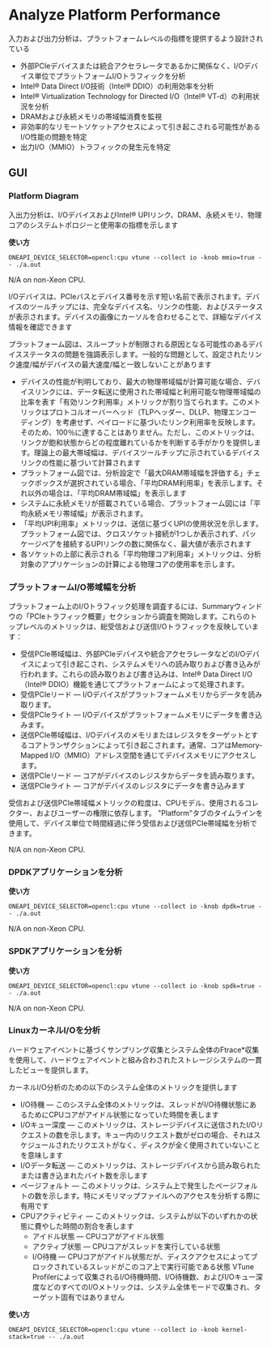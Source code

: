 # Analyze Platform Performance
入力および出力分析は、プラットフォームレベルの指標を提供するよう設計されている
- 外部PCIeデバイスまたは統合アクセラレータであるかに関係なく、I/Oデバイス単位でプラットフォームI/Oトラフィックを分析
- Intel® Data Direct I/O技術（Intel® DDIO）の利用効率を分析
- Intel® Virtualization Technology for Directed I/O（Intel® VT-d）の利用状況を分析
- DRAMおよび永続メモリの帯域幅消費を監視
- 非効率的なリモートソケットアクセスによって引き起こされる可能性があるI/O性能の問題を特定
- 出力I/O（MMIO）トラフィックの発生元を特定


## GUI

### Platform Diagram 
入出力分析は、I/OデバイスおよびIntel® UPIリンク、DRAM、永続メモリ、物理コアのシステムトポロジーと使用率の指標を示します

**使い方**
```
ONEAPI_DEVICE_SELECTOR=opencl:cpu vtune --collect io -knob mmio=true -- ./a.out
```
N/A on non-Xeon CPU.

I/Oデバイスは、PCIeバスとデバイス番号を示す短い名前で表示されます。デバイスのツールチップには、完全なデバイス名、リンクの性能、およびステータスが表示されます。デバイスの画像にカーソルを合わせることで、詳細なデバイス情報を確認できます

プラットフォーム図は、スループットが制限される原因となる可能性のあるデバイスステータスの問題を強調表示します。一般的な問題として、設定されたリンク速度/幅がデバイスの最大速度/幅と一致しないことがあります

- デバイスの性能が判明しており、最大の物理帯域幅が計算可能な場合、デバイスリンクには、データ転送に使用された帯域幅と利用可能な物理帯域幅の比率を表す「有効リンク利用率」メトリックが割り当てられます。このメトリックはプロトコルオーバーヘッド（TLPヘッダー、DLLP、物理エンコーディング）を考慮せず、ペイロードに基づいたリンク利用率を反映します。そのため、100％に達することはありません。ただし、このメトリックは、リンクが飽和状態からどの程度離れているかを判断する手がかりを提供します。理論上の最大帯域幅は、デバイスツールチップに示されているデバイスリンクの性能に基づいて計算されます
- プラットフォーム図では、分析設定で「最大DRAM帯域幅を評価する」チェックボックスが選択されている場合、「平均DRAM利用率」を表示します。それ以外の場合は、「平均DRAM帯域幅」を表示します
- システムに永続メモリが搭載されている場合、プラットフォーム図には「平均永続メモリ帯域幅」が表示されます。
- 「平均UPI利用率」メトリックは、送信に基づくUPIの使用状況を示します。プラットフォーム図では、クロスソケット接続が1つしか表示されず、パッケージペアを接続するUPIリンクの数に関係なく、最大値が表示されます
- 各ソケットの上部に表示される「平均物理コア利用率」メトリックは、分析対象のアプリケーションの計算による物理コアの使用率を示します。

### プラットフォームI/O帯域幅を分析
プラットフォーム上のI/Oトラフィック処理を調査するには、Summaryウィンドウの「PCIeトラフィック概要」セクションから調査を開始します。これらのトップレベルのメトリックは、総受信および送信I/Oトラフィックを反映しています：
- 受信PCIe帯域幅は、外部PCIeデバイスや統合アクセラレータなどのI/Oデバイスによって引き起こされ、システムメモリへの読み取りおよび書き込みが行われます。これらの読み取りおよび書き込みは、Intel® Data Direct I/O（Intel® DDIO）機能を通じてプラットフォームによって処理されます。
- 受信PCIeリード — I/Oデバイスがプラットフォームメモリからデータを読み取ります。
- 受信PCIeライト — I/Oデバイスがプラットフォームメモリにデータを書き込みます。
- 送信PCIe帯域幅は、I/Oデバイスのメモリまたはレジスタをターゲットとするコアトランザクションによって引き起こされます。通常、コアはMemory-Mapped I/O（MMIO）アドレス空間を通じてデバイスメモリにアクセスします。
- 送信PCIeリード — コアがデバイスのレジスタからデータを読み取ります。
- 送信PCIeライト — コアがデバイスのレジスタにデータを書き込みます

受信および送信PCIe帯域幅メトリックの粒度は、CPUモデル、使用されるコレクター、およびユーザーの権限に依存します。
"Platform"タブのタイムラインを使用して、デバイス単位で時間経過に伴う受信および送信PCIe帯域幅を分析できます。

N/A on non-Xeon CPU.

### DPDKアプリケーションを分析
**使い方**
```
ONEAPI_DEVICE_SELECTOR=opencl:cpu vtune --collect io -knob dpdk=true -- ./a.out
```

N/A on non-Xeon CPU.

### SPDKアプリケーションを分析
**使い方**
```
ONEAPI_DEVICE_SELECTOR=opencl:cpu vtune --collect io -knob spdk=true -- ./a.out
```

N/A on non-Xeon CPU.

### LinuxカーネルI/Oを分析
ハードウェアイベントに基づくサンプリング収集とシステム全体のFtrace*収集を使用して、ハードウェアイベントと組み合わされたストレージシステムの一貫したビューを提供します。

カーネルI/O分析のための以下のシステム全体のメトリックを提供します
- I/O待機 — このシステム全体のメトリックは、スレッドがI/O待機状態にあるためにCPUコアがアイドル状態になっていた時間を表します
- I/Oキュー深度 — このメトリックは、ストレージデバイスに送信されたI/Oリクエストの数を示します。キュー内のリクエスト数がゼロの場合、それはスケジュールされたリクエストがなく、ディスクが全く使用されていないことを意味します
- I/Oデータ転送 — このメトリックは、ストレージデバイスから読み取られたまたは書き込まれたバイト数を示します
- ページフォルト — このメトリックは、システム上で発生したページフォルトの数を示します。特にメモリマップファイルへのアクセスを分析する際に有用です
- CPUアクティビティ — このメトリックは、システムが以下のいずれかの状態に費やした時間の割合を表します
  - アイドル状態 — CPUコアがアイドル状態
  - アクティブ状態 — CPUコアがスレッドを実行している状態
  - I/O待機 — CPUコアがアイドル状態だが、ディスクアクセスによってブロックされているスレッドがこのコア上で実行可能である状態
 VTune Profilerによって収集されるI/O待機時間、I/O待機数、およびI/Oキュー深度などのすべてのI/Oメトリックは、システム全体モードで収集され、ターゲット固有ではありません

**使い方**
```
ONEAPI_DEVICE_SELECTOR=opencl:cpu vtune --collect io -knob kernel-stack=true -- ./a.out
```



